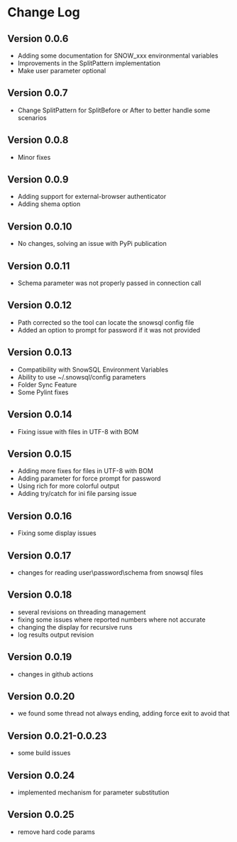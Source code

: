 
# Change Log

## Version 0.0.6

- Adding some documentation for SNOW_xxx environmental variables
- Improvements in the SplitPattern implementation
- Make user parameter optional

## Version 0.0.7

- Change SplitPattern for SplitBefore or After to better handle some scenarios

## Version 0.0.8

- Minor fixes

## Version 0.0.9

- Adding support for external-browser authenticator
- Adding shema option

## Version 0.0.10

- No changes, solving an issue with PyPi publication

## Version 0.0.11

- Schema parameter was not properly passed in connection call

## Version 0.0.12

- Path corrected so the tool can locate the snowsql config file
- Added an option to prompt for password if it was not provided

## Version 0.0.13

- Compatibility with SnowSQL Environment Variables
- Ability to use ~/.snowsql/config parameters
- Folder Sync Feature
- Some Pylint fixes

## Version 0.0.14

- Fixing issue with files in UTF-8 with BOM

## Version 0.0.15

- Adding more  fixes for files in UTF-8 with BOM
- Adding parameter for force prompt for password
- Using rich for more colorful output
- Adding try/catch for ini file parsing issue

## Version 0.0.16

- Fixing some display issues

## Version 0.0.17

- changes for reading user\password\schema from snowsql files

## Version 0.0.18

- several revisions on threading management
- fixing some issues where reported numbers where not accurate
- changing the display for recursive runs
- log results output revision

## Version 0.0.19

- changes in github actions

## Version 0.0.20

- we found some thread not always ending, adding force exit to avoid that

## Version 0.0.21-0.0.23

- some build issues

## Version 0.0.24

- implemented mechanism for parameter substitution

## Version 0.0.25

- remove hard code params